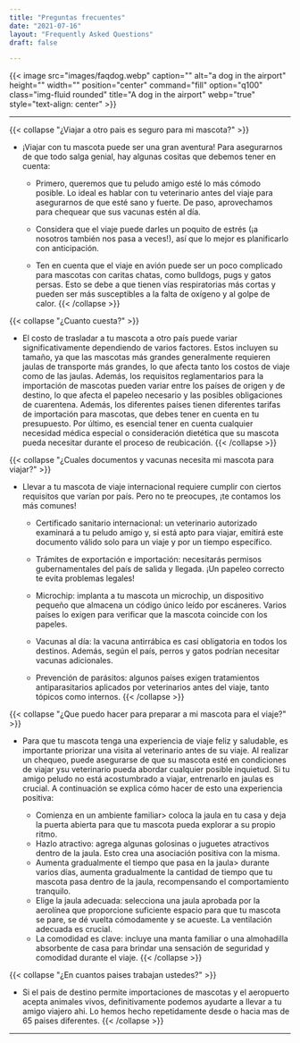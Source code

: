 ```yaml
---
title: "Preguntas frecuentes"
date: "2021-07-16"
layout: "Frequently Asked Questions"
draft: false

---
```


{{< image src="images/faqdog.webp" caption="" alt="a dog in the airport" height="" width="" position="center" command="fill" option="q100" class="img-fluid rounded" title="A dog in the airport" webp="true" style="text-align: center" >}}

<hr>

{{< collapse "¿Viajar a otro pais es seguro para mi mascota?" >}}
  * ¡Viajar con tu mascota puede ser una gran aventura! Para asegurarnos de que todo salga genial, hay algunas cositas que debemos tener en cuenta:

    - Primero, queremos que tu peludo amigo esté lo más cómodo posible. Lo ideal es hablar con tu veterinario antes del viaje para asegurarnos de que esté sano y fuerte. De paso, aprovechamos para chequear que sus vacunas estén al día.

    - Considera que el viaje puede darles un poquito de estrés (¡a nosotros también nos pasa a veces!), así que lo mejor es planificarlo con anticipación.

    - Ten en cuenta que el viaje en avión puede ser un poco complicado para mascotas con caritas chatas, como bulldogs, pugs y gatos persas.  Esto se debe a que tienen vías respiratorias más cortas y pueden ser más susceptibles a la falta de oxígeno y al golpe de calor. 
 {{< /collapse >}}

  {{< collapse "¿Cuanto cuesta?" >}}
  * El costo de trasladar a tu mascota a otro país puede variar significativamente dependiendo de varios factores. Estos incluyen su tamaño, ya que las mascotas más grandes generalmente requieren jaulas de transporte más grandes, lo que afecta tanto los costos de viaje como de las jaulas. Además, los requisitos reglamentarios para la importación de mascotas pueden variar entre los países de origen y de destino, lo que afecta el papeleo necesario y las posibles obligaciones de cuarentena. Además, los diferentes países tienen diferentes tarifas de importación para mascotas, que debes tener en cuenta en tu presupuesto. Por último, es esencial tener en cuenta cualquier necesidad médica especial o consideración dietética que su mascota pueda necesitar durante el proceso de reubicación.
 {{< /collapse >}}

  {{< collapse "¿Cuales documentos y vacunas necesita mi mascota para viajar?" >}}
  * Llevar a tu mascota de viaje internacional requiere cumplir con ciertos requisitos que varían por país. Pero no te preocupes, ¡te contamos los más comunes!

    - Certificado sanitario internacional: un veterinario autorizado examinará a tu peludo amigo y, si está apto para viajar, emitirá este documento válido solo para un viaje y por un tiempo específico.

    - Trámites de exportación e importación: necesitarás permisos gubernamentales del país de salida y llegada. ¡Un papeleo correcto te evita problemas legales!

    - Microchip: implanta a tu mascota un microchip, un dispositivo pequeño que almacena un código único leído por escáneres. Varios países lo exigen para verificar que la mascota coincide con los papeles.

    - Vacunas al día: la vacuna antirrábica es casi obligatoria en todos los destinos. Además, según el país, perros y gatos podrían necesitar vacunas adicionales.

    - Prevención de parásitos: algunos países exigen tratamientos antiparasitarios aplicados por veterinarios antes del viaje, tanto tópicos como internos.
 {{< /collapse >}}

 {{< collapse "¿Que puedo hacer para preparar a mi mascota para el viaje?" >}}
  * Para que tu mascota tenga una experiencia de viaje feliz y saludable, es importante priorizar una visita al veterinario antes de su viaje. Al realizar un chequeo, puede asegurarse de que su mascota esté en condiciones de viajar ysu veterinario pueda abordar cualquier posible inquietud. Si tu amigo peludo no está acostumbrado a viajar, entrenarlo en jaulas es crucial. A continuación se explica cómo hacer de esto una experiencia positiva:

     - Comienza en un ambiente familiar> coloca la jaula en tu casa y deja la puerta abierta para que tu mascota pueda explorar a su propio ritmo.
     - Hazlo atractivo: agrega algunas golosinas o juguetes atractivos dentro de la jaula. Esto crea una asociación positiva con la misma.
     - Aumenta gradualmente el tiempo que pasa en la jaula> durante varios días, aumenta gradualmente la cantidad de tiempo que tu mascota pasa dentro de la jaula, recompensando el comportamiento tranquilo.
     - Elige la jaula adecuada: selecciona una jaula aprobada por la aerolínea que proporcione suficiente espacio para que tu mascota se pare, se dé vuelta cómodamente y se acueste. La ventilación adecuada es crucial.
     - La comodidad es clave: incluye una manta familiar o una almohadilla absorbente de casa para brindar una sensación de seguridad y comodidad durante el viaje.
 {{< /collapse >}}

 {{< collapse "¿En cuantos paises trabajan ustedes?" >}}
  * Si el pais de destino permite importaciones de mascotas y el aeropuerto acepta animales vivos, definitivamente podemos ayudarte a llevar a tu amigo viajero ahi. Lo hemos hecho repetidamente desde o hacia mas de 65 paises diferentes.
 {{< /collapse >}}
<hr>
